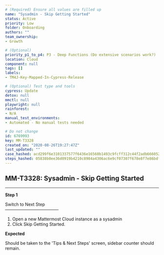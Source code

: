 ```yaml
---
# (Required) Ensure all values are filled up
name: "Sysadmin - Skip Getting Started"
status: Active
priority: Low
folder: Onboarding
authors: ""
team_ownership: 
- Growth

# (Optional)
priority_p1_to_p4: P3 - Deep Functions (Do extensive scenarios work?)
location: Cloud
component: null
tags: []
labels: 
- TM4J-Key-Mapped-In-Cypress-Release

# (Optional) Test type and tools
cypress: Update
detox: null
mmctl: null
playwright: null
rainforest: 
- N/A
manual_test_environments: 
- Automated - No manual tests needed

# Do not change
id: 6769993
key: MM-T3328
created_on: "2020-08-26T19:27:47Z"
last_updated: ""
case_hashed: acd299f6e3101337577f6436e16560b1493c9fcff312c44f2adb66605225dd8230ad72e46521d2c333479a350187d7a8
steps_hashed: 05838b0ee36d0919b4210c8984a4306ac6e9cf07307f678e8f7e86bdf17da89d9fe0496490b12b5c57be0420131af40d
---
```


<!-- (Auto-generated) Based on frontmatter's "key" and "name" -->

## MM-T3328: Sysadmin - Skip Getting Started

---

**Step 1**

Switch to Next Step\
–––––––––––––––––––––––––

1. Open a new Mattermost Cloud instance as a sysadmin
2. Click Skip Getting Started.

**Expected**

Should be taken to the 'Tips & Next Steps' screen, sidebar counter should remain.
